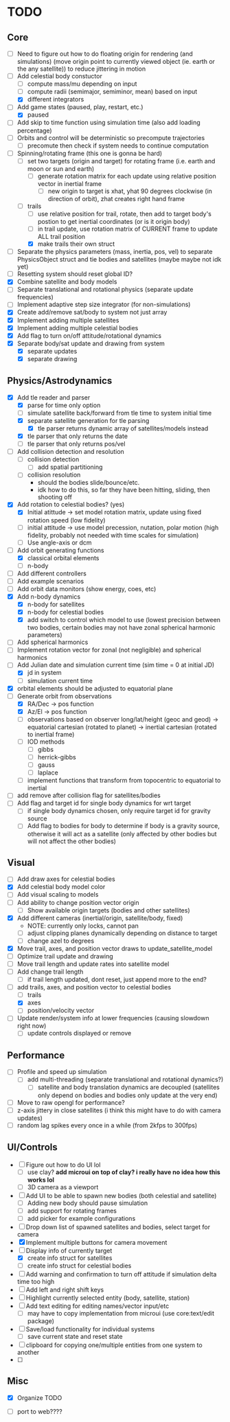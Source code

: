 # TODO

## Core

- [ ] Need to figure out how to do floating origin for rendering (and simulations)
      (move origin point to currently viewed object (ie. earth or the any satellite)) to reduce jittering in motion
- [ ] Add celestial body constuctor
  - [ ] compute mass/mu depending on input
  - [ ] compute radii (semimajor, semiminor, mean) based on input
  - [x] different integrators
- [ ] Add game states (paused, play, restart, etc.)
  - [x] paused
- [ ] Add skip to time function using simulation time (also add loading percentage)
- [ ] Orbits and control will be deterministic so precompute trajectories
  - [ ] precomute then check if system needs to continue computation
- [ ] Spinning/rotating frame (this one is gonna be hard)
  - [ ] set two targets (origin and target) for rotating frame (i.e. earth and moon or sun and earth)
    - [ ] generate rotation matrix for each update using relative position vector in inertial frame
      - [ ] new origin to target is xhat, yhat 90 degrees clockwise (in direction of orbit), zhat creates right hand frame
  - [ ] trails
    - [ ] use relative position for trail, rotate, then add to target body's postion to get inertial coordinates (or is it origin body)
    - [ ] in trail update, use rotation matrix of CURRENT frame to update ALL trail position
    - [x] make trails their own struct
- [ ] Separate the physics parameters (mass, inertia, pos, vel) to separate PhysicsObject struct and tie bodies and satellites (maybe maybe not idk yet)
- [ ] Resetting system should reset global ID?
- [x] Combine satellite and body models
- [ ] Separate translational and rotational physics (separate update frequencies)
- [ ] Implement adaptive step size integrator (for non-simulations)
- [x] Create add/remove sat/body to system not just array
- [x] Implement adding multiple satellites
- [x] Implement adding multiple celestial bodies
- [x] Add flag to turn on/off attitude/rotational dynamics
- [x] Separate body/sat update and drawing from system
  - [x] separate updates
  - [x] separate drawing

## Physics/Astrodynamics

- [x] Add tle reader and parser
  - [x] parse for time only option
  - [ ] simulate satellite back/forward from tle time to system initial time
  - [x] separate satellite generation for tle parsing
    - [x] tle parser returns dynamic array of satellites/models instead
  - [x] tle parser that only returns the date
  - [ ] tle parser that only returns pos/vel
- [ ] Add collision detection and resolution
  - [ ] collision detection
    - [ ] add spatial partitioning
  - [ ] collision resolution
    - should the bodies slide/bounce/etc.
    - idk how to do this, so far they have been hitting, sliding, then shooting off
- [x] Add rotation to celestial bodies? (yes)
  - [x] Initial atittude -> set model rotation matrix, update using fixed rotation speed (low fidelity)
  - [ ] initial attitude -> use model precession, nutation, polar motion (high fidelity, probably not needed with time scales for simulation)
  - [ ] Use angle-axis or dcm
- [ ] Add orbit generating functions
  - [x] classical orbital elements
  - [ ] n-body
- [ ] Add different controllers
- [ ] Add example scenarios
- [ ] Add orbit data monitors (show energy, coes, etc)
- [x] Add n-body dynamics
  - [x] n-body for satellites
  - [x] n-body for celestial bodies
  - [x] add switch to control which model to use (lowest precision between two bodies, certain bodies may not have zonal spherical harmonic parameters)
- [ ] Add spherical harmonics
- [ ] Implement rotation vector for zonal (not negligible) and spherical harmonics
- [ ] Add Julian date and simulation current time (sim time = 0 at initial JD)
  - [x] jd in system
  - [ ] simulation current time
- [x] orbital elements should be adjusted to equatorial plane
- [ ] Generate orbit from observations
  - [x] RA/Dec -> pos function
  - [x] Az/El -> pos function
  - [ ] observations based on observer long/lat/height (geoc and geod) -> equatorial cartesian (rotated to planet) -> inertial cartesian (rotated to inertial frame)
  - [ ] IOD methods
    - [ ] gibbs
    - [ ] herrick-gibbs
    - [ ] gauss
    - [ ] laplace
  - [ ] implement functions that transform from topocentric to equatorial to inertial
- [ ] add remove after collision flag for satellites/bodies
- [ ] Add flag and target id for single body dynamics for wrt target
  - [ ] if single body dynamics chosen, only require target id for gravity source
  - [ ] Add flag to bodies for body to determine if body is a gravity source, otherwise it will act as a satellite (only affected by other bodies but will not affect the other bodies)

## Visual

- [ ] Add draw axes for celestial bodies
- [x] Add celestial body model color
- [ ] Add visual scaling to models
- [ ] Add ability to change position vector origin
  - [ ] Show available origin targets (bodies and other satellites)
- [x] Add different cameras (inertial/origin, satellite/body, fixed)
  - NOTE: currently only locks, cannot pan
  - [ ] adjust clipping planes dynamically depending on distance to target
  - [ ] change azel to degrees
- [x] Move trail, axes, and position vector draws to update_satellite_model
- [ ] Optimize trail update and drawing
- [ ] Move trail length and update rates into satellite model
- [ ] Add change trail length
  - [ ] if trail length updated, dont reset, just append more to the end?
- [ ] add trails, axes, and position vector to celestial bodies
  - [ ] trails
  - [x] axes
  - [ ] position/velocity vector
- [ ] Update render/system info at lower frequencies (causing slowdown right now)
  - [ ] update controls displayed or remove

## Performance

- [ ] Profile and speed up simulation
  - [ ] add multi-threading (separate translational and rotational dynamics?)
    - [ ] satellite and body translation dynamics are decoupled (satellites only depend on bodies and bodies only update at the very end)
- [ ] Move to raw opengl for performance?
- [ ] z-axis jittery in close satellites (i think this might have to do with camera updates)
- [ ] random lag spikes every once in a while (from 2kfps to 300fps)

## UI/Controls

- [ ] Figure out how to do UI lol
  - [ ] use clay? **add microui on top of clay? i really have no idea how this works lol**
  - [ ] 3D camera as a viewport
- [ ] Add UI to be able to spawn new bodies (both celestial and satellite)
  - [ ] Adding new body should pause simulation
  - [ ] add support for rotating frames
  - [ ] add picker for example configurations
- [ ] Drop down list of spawned satellites and bodies, select target for camera
- [x] Implement multiple buttons for camera movement
- [ ] Display info of currently target
  - [x] create info struct for satellites
  - [ ] create info struct for celestial bodies
- [ ] Add warning and confirmation to turn off attitude if simulation delta time too high
- [ ] Add left and right shift keys
- [ ] Highlight currently selected entity (body, satellite, station)
- [ ] Add text editing for editing names/vector input/etc
  - [ ] may have to copy implementation from microui (use core:text/edit package)
- [ ] Save/load functionality for individual systems
  - [ ] save current state and reset state
- [ ] clipboard for copying one/multiple entities from one system to another
- [ ] 


## Misc

- [x] Organize TODO
- [ ] port to web????

